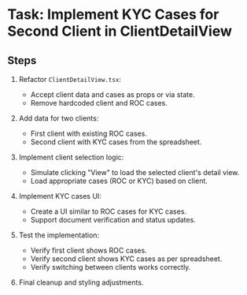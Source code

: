 # Task: Implement KYC Cases for Second Client in ClientDetailView

## Steps

1. Refactor `ClientDetailView.tsx`:
   - Accept client data and cases as props or via state.
   - Remove hardcoded client and ROC cases.

2. Add data for two clients:
   - First client with existing ROC cases.
   - Second client with KYC cases from the spreadsheet.

3. Implement client selection logic:
   - Simulate clicking "View" to load the selected client's detail view.
   - Load appropriate cases (ROC or KYC) based on client.

4. Implement KYC cases UI:
   - Create a UI similar to ROC cases for KYC cases.
   - Support document verification and status updates.

5. Test the implementation:
   - Verify first client shows ROC cases.
   - Verify second client shows KYC cases as per spreadsheet.
   - Verify switching between clients works correctly.

6. Final cleanup and styling adjustments.
